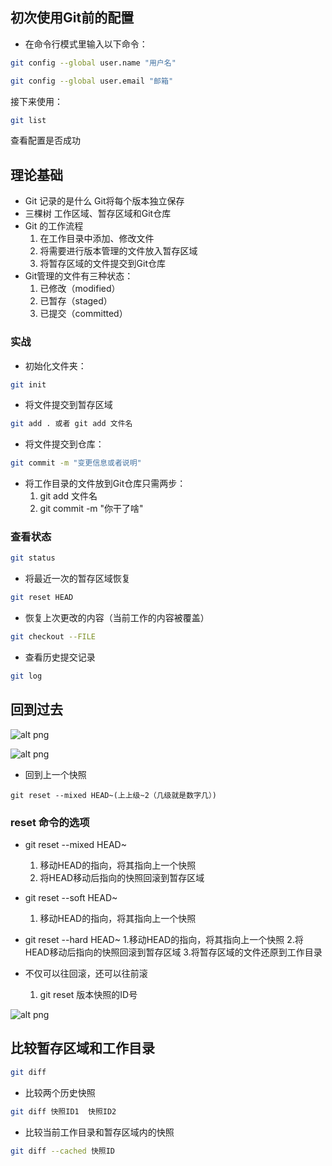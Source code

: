## 初次使用Git前的配置
- 在命令行模式里输入以下命令：

``` bash
git config --global user.name "用户名" 
```
```bash
git config --global user.email "邮箱"
```
接下来使用：
```bash
git list
```
查看配置是否成功

## 理论基础
- Git 记录的是什么
	Git将每个版本独立保存
- 三棵树
	工作区域、暂存区域和Git仓库
- Git 的工作流程
	1. 在工作目录中添加、修改文件
	2. 将需要进行版本管理的文件放入暂存区域
	3. 将暂存区域的文件提交到Git仓库
- Git管理的文件有三种状态：
	1. 已修改（modified）
	2. 已暂存（staged）
	3. 已提交（committed）

### 实战

- 初始化文件夹：
```bash
git init
```
- 将文件提交到暂存区域
```bash
git add . 或者 git add 文件名
```
- 将文件提交到仓库：
```bash
git commit -m "变更信息或者说明"
```
- 将工作目录的文件放到Git仓库只需两步：
	1. git add 文件名
	2. git commit -m "你干了啥"

### 查看状态

```bash
git status
```
- 将最近一次的暂存区域恢复
```bash
git reset HEAD
```
- 恢复上次更改的内容（当前工作的内容被覆盖）
```bash
git checkout --FILE
```
- 查看历史提交记录
```bash
git log
```

## 回到过去

![alt png](https://motanchenyuan.github.io/img/image-20200603153013454.png)

![alt png](https://motanchenyuan.github.io/img/image-20200603153147544.png)

- 回到上一个快照

```
git reset --mixed HEAD~(上上级~2（几级就是数字几）)
```
### reset 命令的选项
- git reset --mixed HEAD~
	1. 移动HEAD的指向，将其指向上一个快照
	2. 将HEAD移动后指向的快照回滚到暂存区域
- git reset --soft HEAD~
	
	1. 移动HEAD的指向，将其指向上一个快照
- git reset --hard HEAD~
	1.移动HEAD的指向，将其指向上一个快照
	2.将HEAD移动后指向的快照回滚到暂存区域
	3.将暂存区域的文件还原到工作目录
- 不仅可以往回滚，还可以往前滚
	
	1. git reset 版本快照的ID号
	

![alt png](https://motanchenyuan.github.io/img/image-20200603162101450.png)


## 比较暂存区域和工作目录

```bash
git diff
```
- 比较两个历史快照
```bash
git diff 快照ID1	快照ID2
```

- 比较当前工作目录和暂存区域内的快照
```bash
git diff --cached 快照ID
```

